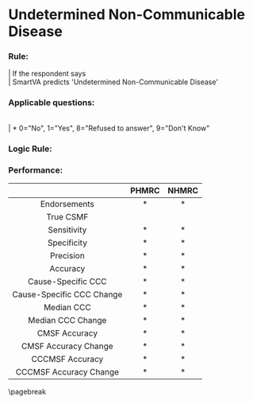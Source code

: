 # Undetermined Non-Communicable Disease

### Rule:
|  If the respondent says   
|  SmartVA predicts 'Undetermined Non-Communicable Disease'   




### Applicable questions:
|            |                                          |                  |
|:-----------|:-----------------------------------------|-----------------:|

|  \* 0="No", 1="Yes", 8="Refused to answer", 9="Don't Know"   


### Logic Rule:

    
    

### Performance:
|             | PHMRC |  NHMRC |    
|:-----------:|:------------:|:------------:|   
| Endorsements| * |  * |    
|  True CSMF  |   
| Sensitivity | * |  * |    
| Specificity | * |  * |    
|  Precision  | * |  * |    
|   Accuracy  | * |  * |    
|Cause-Specific CCC| * |  * |    
|Cause-Specific CCC Change| * |  * |    
|  Median CCC | * |  * |    
|Median CCC Change| * |  * |    
|CMSF Accuracy| * |  * |    
|CMSF Accuracy Change| * |  * |    
|CCCMSF Accuracy| * |  * |    
|CCCMSF Accuracy Change| * |  * |    


\pagebreak
